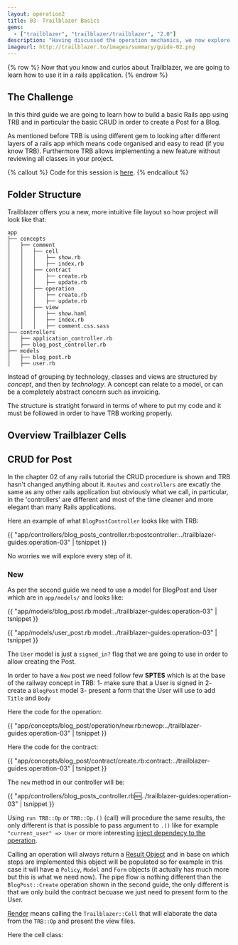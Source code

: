 ```yaml
---
layout: operation2
title: 03- Trailblazer Basics
gems:
  - ["trailblazer", "trailblazer/trailblazer", "2.0"]
description: "Having discussed the operation mechanics, we now explore the world of Trailblazer macros, how to leverage contracts and validations, and focus on strong tests for the business logic."
imageurl: http://trailblazer.to/images/summary/guide-02.png
---
```


{% row %}
Now that you know and curios about Trailblazer, we are going to learn how to use it in a rails application.
{% endrow %}

## The Challenge

In this third guide we are going to learn how to build a basic Rails app using TRB and in particular the basic CRUD in order to create a Post for a Blog.

As mentioned before TRB is using different gem to looking after different layers of a rails app which means code organised and easy to read (if you know TRB).
Furthermore TRB allows implementing a new feature without reviewing all classes in your project.

{% callout %}
Code for this session is [here](https://github.com/trailblazer/guides/tree/operation-03).
{% endcallout %}

## Folder Structure

Trailblazer offers you a new, more intuitive file layout so how project will look like that:

```
app
├── concepts
│   ├── comment
│   │   ├── cell
│   │   │   ├── show.rb
│   │   │   ├── index.rb
│   │   ├── contract
│   │   │   ├── create.rb
│   │   │   ├── update.rb
│   │   ├── operation
│   │   │   ├── create.rb
│   │   │   ├── update.rb
│   │   ├── view
│   │   │   ├── show.haml
│   │   │   ├── index.rb
│   │   │   ├── comment.css.sass
├── controllers
│   ├── application_controller.rb
│   ├── blog_post_controller.rb
├── models
│   ├── blog_post.rb
│   ├── user.rb

```
Instead of grouping by technology, classes and views are structured by *concept*, and then by *technology*. A concept can relate to a model, or can be a completely abstract concern such as invoicing.

The structure is stratight forward in terms of where to put my code and it must be followed in order to have TRB working properly.

## Overview Trailblazer Cells

## CRUD for Post

In the chapter 02 of any rails tutorial the CRUD procedure is shown and TRB hasn't changed anything about it. `Routes` and `controllers` are excatly the same as any other rails application but obviously what we call, in particular, in the 'controllers' are different and most of the time cleaner and more elegant than many Rails applications.

Here an example of what `BlogPostController` looks like with TRB:

{{ "app/controllers/blog_posts_controller.rb:postcontroller:../trailblazer-guides:operation-03" | tsnippet }} 

No worries we will explore every step of it.

### New

As per the second guide we need to use a model for BlogPost and User which are in `app/models/` and looks like:

{{ "app/models/blog_post.rb:model:../trailblazer-guides:operation-03" | tsnippet }}

{{ "app/models/user_post.rb:model:../trailblazer-guides:operation-03" | tsnippet }}

The `User` model is just a `signed_in?` flag that we are going to use in order to allow creating the Post.

In order to have a `New` post we need follow few **SPTES** which is at the base of the railway concept in TRB:
1- make sure that a User is signed in
2- create a `BlogPost` model
3- present a form that the User will use to add `Title` and `Body` 

Here the code for the operation:

{{ "app/concepts/blog_post/operation/new.rb:newop:../trailblazer-guides:operation-03" | tsnippet }}

Here the code for the contract:

{{ "app/concepts/blog_post/contract/create.rb:contract:../trailblazer-guides:operation-03" | tsnippet }}

The `new` method in our controller will be:

{{ "app/controllers/blog_posts_controller.rb:new:../trailblazer-guides:operation-03" | tsnippet }}

Using `run TRB::Op` or `TRB::Op.()` (call) will procedure the same results, the only different is that is possible to pass argument to `.()` like for example `"current_user" => User` or more interesting [inject dependecy to the operation](http://trailblazer.to/guides/trailblazer/2.0/02-trailblazer-basics.html#dependencies).

Calling an operation will always return a [Result Object](http://trailblazer.to/gems/operation/2.0/api.html#result-object) and in base on which steps are implemented this object will be populated so for example in this case it will have a `Policy`, `Model` and `Form` objects (it actually has much more but this is what we need now).
The pipe flow is nothing different than the `BlogPost::Create` operation shown in the second guide, the only different is that we only build the contract becuase we just need to present form to the User.

[Render](http://trailblazer.to/gems/cells/api.html#render) means calling the `Trailblazer::Cell` that will elaborate the data from the `TRB::Op` and present the view files.

Here the cell class: 









